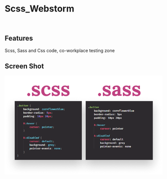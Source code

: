 # Scss_Webstorm

<p align="center"> 

<br> 
  
  Features 
  ------------ 
  Scss, Sass and Css code, co-workplace testing zone
  
  Screen Shot 
  ------------
  <img src="https://github.com/MehmetBozkir/Scss_Webstorm/blob/main/img/1812531090-1%20Cj_8NyQphUuRdE8zZfMt6g.png" alt="Slate: Foto1" width="900"> 
